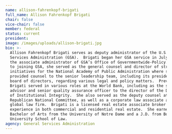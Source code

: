 ```yaml
---
name: allison-fahrenkopf-brigati
full_name: Allison Fahrenkopf Brigati
chair: false
vice-chair: false
member: federal
status: current
president: 
image: /images/uploads/allison-brigati.jpg
bio: >-
  Allison Fahrenkopf Brigati serves as deputy administrator of the U.S. General
  Services Administration (GSA).  Brigati began her GSA service in July 2017 as
  the associate administrator of GSA’s Office of Governmentwide-Policy.  Prior
  to joining GSA, she served as the general counsel and director of strategic
  initiatives for the National Academy of Public Administration where she
  provided counsel to the senior leadership team, including its president and
  board of directors, regarding various legal and policy matters.  Previously,
  Brigati served in various roles at the World Bank, including as the senior
  advisor and senior quality assurance officer to the director of the Department
  of Institutional Integrity.  She also served as the deputy counsel at the
  Republican National Committee, as well as a corporate law associate at a
  global law firm.  Brigati is a licensed real estate associate broker with
  experience in both commercial and residential real estate.  She earned a
  Bachelor of Arts from the University of Notre Dame and a J.D. from Boston
  University School of Law.
agency: General Services Administration
---
```


